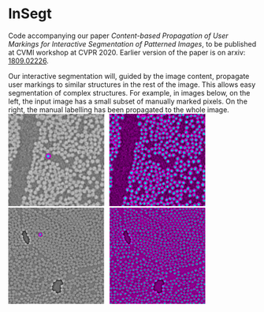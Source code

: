 # InSegt

Code accompanying our paper *Content-based Propagation of User Markings for Interactive Segmentation of Patterned Images*, to be published at CVMI workshop at CVPR 2020. Earlier version of the paper is on arxiv: [1809.02226](https://arxiv.org/pdf/1809.02226.pdf).

Our interactive segmentation will, guided by the image content, propagate user markings to similar structures in the rest of the image. This allows easy segmentation of complex structures. For example, in images below, on the left, the input image has  a small subset of manually marked pixels. On the right, the manual labelling has been propagated to the whole image.\
<img src="/images/glass_example.png" width="400">\
<img src="/images/carbon_example.png" width="400">
